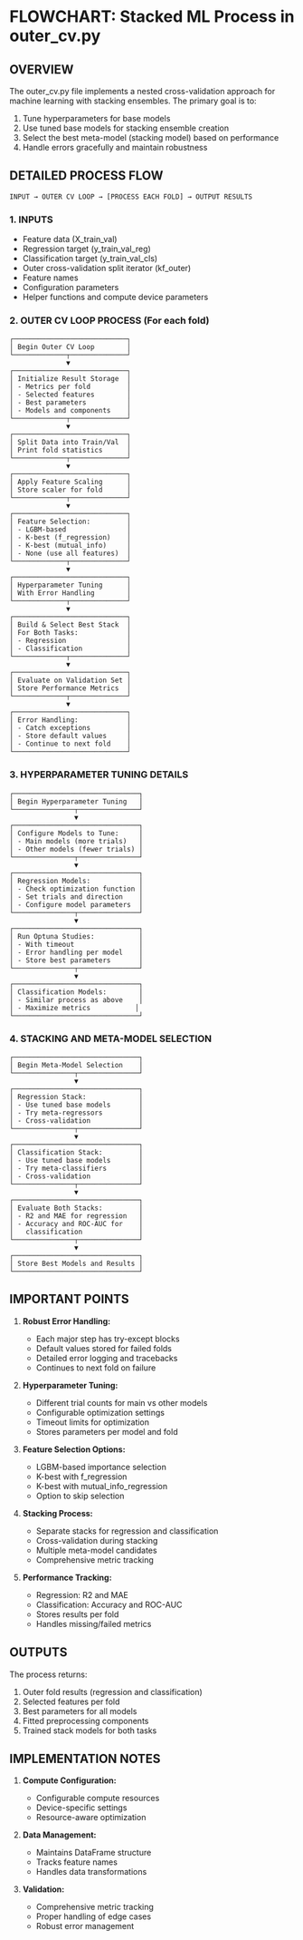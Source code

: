 # FLOWCHART: Stacked ML Process in outer_cv.py

## OVERVIEW

The outer_cv.py file implements a nested cross-validation approach for machine learning with stacking ensembles. The primary goal is to:
1. Tune hyperparameters for base models
2. Use tuned base models for stacking ensemble creation
3. Select the best meta-model (stacking model) based on performance
4. Handle errors gracefully and maintain robustness

## DETAILED PROCESS FLOW

```
INPUT → OUTER CV LOOP → [PROCESS EACH FOLD] → OUTPUT RESULTS
```

### 1. INPUTS
- Feature data (X_train_val)
- Regression target (y_train_val_reg)
- Classification target (y_train_val_cls)
- Outer cross-validation split iterator (kf_outer)
- Feature names
- Configuration parameters
- Helper functions and compute device parameters

### 2. OUTER CV LOOP PROCESS (For each fold)

```
┌────────────────────────────┐
│ Begin Outer CV Loop        │
└─────────────┬──────────────┘
              ▼
┌────────────────────────────┐
│ Initialize Result Storage  │
│ - Metrics per fold         │
│ - Selected features        │
│ - Best parameters          │
│ - Models and components    │
└─────────────┬──────────────┘
              ▼
┌────────────────────────────┐
│ Split Data into Train/Val  │
│ Print fold statistics      │
└─────────────┬──────────────┘
              ▼
┌────────────────────────────┐
│ Apply Feature Scaling      │
│ Store scaler for fold      │
└─────────────┬──────────────┘
              ▼
┌────────────────────────────┐
│ Feature Selection:         │
│ - LGBM-based               │
│ - K-best (f_regression)    │
│ - K-best (mutual_info)     │
│ - None (use all features)  │
└─────────────┬──────────────┘
              ▼
┌────────────────────────────┐
│ Hyperparameter Tuning      │
│ With Error Handling        │
└─────────────┬──────────────┘
              ▼
┌────────────────────────────┐
│ Build & Select Best Stack  │
│ For Both Tasks:            │
│ - Regression               │
│ - Classification           │
└─────────────┬──────────────┘
              ▼
┌────────────────────────────┐
│ Evaluate on Validation Set │
│ Store Performance Metrics  │
└─────────────┬──────────────┘
              ▼
┌────────────────────────────┐
│ Error Handling:            │
│ - Catch exceptions         │
│ - Store default values     │
│ - Continue to next fold    │
└────────────────────────────┘
```

### 3. HYPERPARAMETER TUNING DETAILS

```
┌───────────────────────────────┐
│ Begin Hyperparameter Tuning   │
└───────────────┬───────────────┘
                ▼
┌───────────────────────────────┐
│ Configure Models to Tune:     │
│ - Main models (more trials)   │
│ - Other models (fewer trials) │
└───────────────┬───────────────┘
                ▼
┌───────────────────────────────┐
│ Regression Models:            │
│ - Check optimization function │
│ - Set trials and direction    │
│ - Configure model parameters  │
└───────────────┬───────────────┘
                ▼
┌───────────────────────────────┐
│ Run Optuna Studies:           │
│ - With timeout                │
│ - Error handling per model    │
│ - Store best parameters       │
└───────────────┬───────────────┘
                ▼
┌───────────────────────────────┐
│ Classification Models:        │
│ - Similar process as above    │
│ - Maximize metrics           │
└───────────────────────────────┘
```

### 4. STACKING AND META-MODEL SELECTION

```
┌───────────────────────────────┐
│ Begin Meta-Model Selection    │
└───────────────┬───────────────┘
                ▼
┌───────────────────────────────┐
│ Regression Stack:             │
│ - Use tuned base models       │
│ - Try meta-regressors         │
│ - Cross-validation            │
└───────────────┬───────────────┘
                ▼
┌───────────────────────────────┐
│ Classification Stack:         │
│ - Use tuned base models       │
│ - Try meta-classifiers        │
│ - Cross-validation            │
└───────────────┬───────────────┘
                ▼
┌───────────────────────────────┐
│ Evaluate Both Stacks:         │
│ - R2 and MAE for regression   │
│ - Accuracy and ROC-AUC for    │
│   classification              │
└───────────────┬───────────────┘
                ▼
┌───────────────────────────────┐
│ Store Best Models and Results │
└───────────────────────────────┘
```

## IMPORTANT POINTS

1. **Robust Error Handling:**
   - Each major step has try-except blocks
   - Default values stored for failed folds
   - Detailed error logging and tracebacks
   - Continues to next fold on failure

2. **Hyperparameter Tuning:**
   - Different trial counts for main vs other models
   - Configurable optimization settings
   - Timeout limits for optimization
   - Stores parameters per model and fold

3. **Feature Selection Options:**
   - LGBM-based importance selection
   - K-best with f_regression
   - K-best with mutual_info_regression
   - Option to skip selection

4. **Stacking Process:**
   - Separate stacks for regression and classification
   - Cross-validation during stacking
   - Multiple meta-model candidates
   - Comprehensive metric tracking

5. **Performance Tracking:**
   - Regression: R2 and MAE
   - Classification: Accuracy and ROC-AUC
   - Stores results per fold
   - Handles missing/failed metrics

## OUTPUTS

The process returns:
1. Outer fold results (regression and classification)
2. Selected features per fold
3. Best parameters for all models
4. Fitted preprocessing components
5. Trained stack models for both tasks

## IMPLEMENTATION NOTES

1. **Compute Configuration:**
   - Configurable compute resources
   - Device-specific settings
   - Resource-aware optimization

2. **Data Management:**
   - Maintains DataFrame structure
   - Tracks feature names
   - Handles data transformations

3. **Validation:**
   - Comprehensive metric tracking
   - Proper handling of edge cases
   - Robust error management
